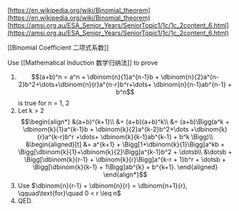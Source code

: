 [https://en.wikipedia.org/wiki/Binomial_theorem](https://en.wikipedia.org/wiki/Binomial_theorem)
[https://amsi.org.au/ESA_Senior_Years/SeniorTopic1/1c/1c_2content_6.html](https://amsi.org.au/ESA_Senior_Years/SeniorTopic1/1c/1c_2content_6.html)

[[Binomial Coefficient 二项式系数]]

Use [[Mathematical Induction 数学归纳法]] to prove

1. $$(a+b)^n = a^n + \dbinom{n}{1}a^{n-1}b +
\dbinom{n}{2}a^{n-2}b^2+\dots+\dbinom{n}{r}a^{n-r}b^r+\dots+ \dbinom{n}{n-1}ab^{n-1} + b^n$$
	is true for n = 1, 2
2. Let k > 2 $$\begin{align*}
&(a+b)^{k+1}\\
&= (a+b)(a+b)^k\\
&= (a+b)\Bigg(a^k + \dbinom{k}{1}a^{k-1}b + \dbinom{k}{2}a^{k-2}b^2+\dots
  +\dbinom{k}{r}a^{k-r}b^r +\dots+ \dbinom{k}{k-1}ab^{k-1} + b^k \Bigg)\\
&\begin{aligned}[t]
&= a^{k+1} + \Bigg[1+\dbinom{k}{1}\Bigg]a^kb + \Bigg[\dbinom{k}{1}+\dbinom{k}{2}\Bigg]a^{k-1}b^2 + \dotsb\\
&\dotsb + \Bigg[\dbinom{k}{r-1} + \dbinom{k}{r}\Bigg]a^{k-r + 1}b^r + \dotsb + \Bigg[\dbinom{k}{k-1} + 1\Bigg]ab^{k} + b^{k+1}.
 \end{aligned}
\end{align*}$$
3. Use $\dbinom{n}{r-1} + \dbinom{n}{r} = \dbinom{n+1}{r}, \qquad\text{for}\quad 0 < r \leq n$
4. QED.